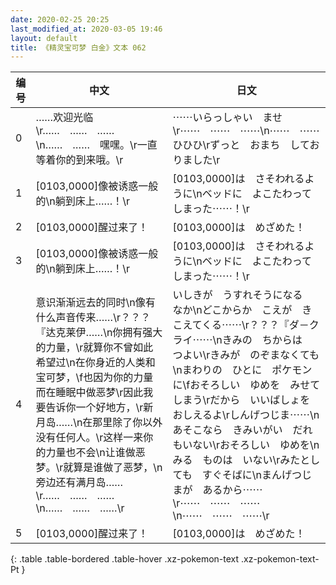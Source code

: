 ```yaml
---
date: 2020-02-25 20:25
last_modified_at: 2020-03-05 19:46
layout: default
title: 《精灵宝可梦 白金》文本 062
---
```

| 编号 | 中文 | 日文 |
| ---- | ---- | ---- |
| 0 | ……欢迎光临\r……　……　……\n……　……　嘿嘿。\r一直等着你的到来哦。\r | ⋯⋯いらっしゃい　ませ\r⋯⋯　⋯⋯　⋯⋯\n⋯⋯　⋯⋯　ひひひ\rずっと　おまち　しておりました\r |
| 1 | [0103,0000]像被诱惑一般的\n躺到床上……！\r | [0103,0000]は　さそわれるように\nベッドに　よこたわってしまった⋯⋯！\r |
| 2 | [0103,0000]醒过来了！ | [0103,0000]は　めざめた！ |
| 3 | [0103,0000]像被诱惑一般的\n躺到床上……！\r | [0103,0000]は　さそわれるように\nベッドに　よこたわってしまった⋯⋯！\r |
| 4 | 意识渐渐远去的同时\n像有什么声音传来……\r？？？『达克莱伊……\n你拥有强大的力量，\r就算你不曾如此希望过\n在你身近的人类和宝可梦，\f也因为你的力量而在睡眠中做恶梦\r因此我要告诉你一个好地方，\r新月岛……\n在那里除了你以外没有任何人。\r这样一来你的力量也不会\n让谁做恶梦。\r就算是谁做了恶梦，\n旁边还有满月岛……\r……　……　……\n……　……　……\r | いしきが　うすれそうになる　なか\nどこからか　こえが　きこえてくる⋯⋯\r？？？『ダ－クライ⋯⋯\nきみの　ちからは　つよい\rきみが　のぞまなくても\nまわりの　ひとに　ポケモンに\fおそろしい　ゆめを　みせてしまう\rだから　いいばしょを　おしえるよ\rしんげつじま⋯⋯\nあそこなら　きみいがい　だれもいない\rおそろしい　ゆめを\nみる　ものは　いない\rみたとしても　すぐそばに\nまんげつじまが　あるから⋯⋯\r⋯⋯　⋯⋯　⋯⋯\n⋯⋯　⋯⋯　⋯⋯\r |
| 5 | [0103,0000]醒过来了！ | [0103,0000]は　めざめた！ |
{: .table .table-bordered .table-hover .xz-pokemon-text .xz-pokemon-text-Pt }